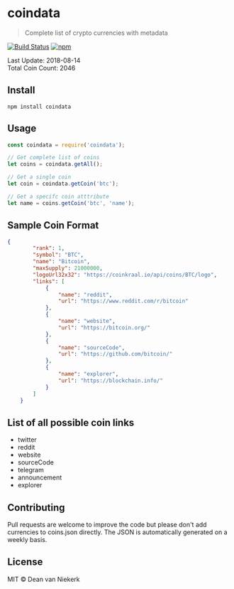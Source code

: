 
# coindata

> Complete list of crypto currencies with metadata

[![Build Status](https://travis-ci.org/DeanVanNiekerk/coindata.svg?branch=master)](https://travis-ci.org/DeanVanNiekerk/coindata)
[![npm](https://img.shields.io/npm/v/coindata.svg)](https://www.npmjs.com/package/coindata)

Last Update: 2018-08-14  
Total Coin Count: 2046

## Install

```shell
npm install coindata
```

## Usage

```js
const coindata = require('coindata');

// Get complete list of coins
let coins = coindata.getAll();

// Get a single coin
let coin = coindata.getCoin('btc');

// Get a specifc coin atttribute
let name = coins.getCoin('btc', 'name');
```

## Sample Coin Format

```json
{
        "rank": 1,
        "symbol": "BTC",
        "name": "Bitcoin",
        "maxSupply": 21000000,
        "logoUrl32x32": "https://coinkraal.io/api/coins/BTC/logo",
        "links": [
            {
                "name": "reddit",
                "url": "https://www.reddit.com/r/bitcoin"
            },
            {
                "name": "website",
                "url": "https://bitcoin.org/"
            },
            {
                "name": "sourceCode",
                "url": "https://github.com/bitcoin/"
            },
            {
                "name": "explorer",
                "url": "https://blockchain.info/"
            }
        ]
    }
```

## List of all possible coin links
- twitter
- reddit
- website
- sourceCode
- telegram
- announcement
- explorer


## Contributing
Pull requests are welcome to improve the code but please don't add currencies to coins.json directly. 
The JSON is automatically generated on a weekly basis.

## License

MIT © Dean van Niekerk
